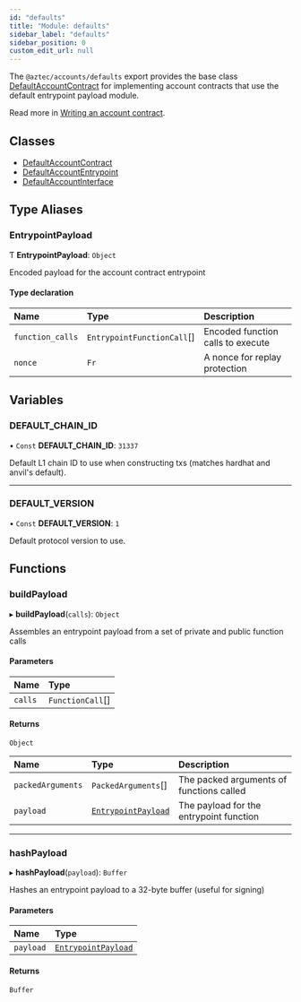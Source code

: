 ```yaml
---
id: "defaults"
title: "Module: defaults"
sidebar_label: "defaults"
sidebar_position: 0
custom_edit_url: null
---
```


The `@aztec/accounts/defaults` export provides the base class [DefaultAccountContract](../classes/defaults.DefaultAccountContract.md) for implementing account contracts that use the default entrypoint payload module.

Read more in [Writing an account contract](https://docs.aztec.network/developers/wallets/writing_an_account_contract).

## Classes

- [DefaultAccountContract](../classes/defaults.DefaultAccountContract.md)
- [DefaultAccountEntrypoint](../classes/defaults.DefaultAccountEntrypoint.md)
- [DefaultAccountInterface](../classes/defaults.DefaultAccountInterface.md)

## Type Aliases

### EntrypointPayload

Ƭ **EntrypointPayload**: `Object`

Encoded payload for the account contract entrypoint

#### Type declaration

| Name | Type | Description |
| :------ | :------ | :------ |
| `function_calls` | `EntrypointFunctionCall`[] | Encoded function calls to execute |
| `nonce` | `Fr` | A nonce for replay protection |

## Variables

### DEFAULT\_CHAIN\_ID

• `Const` **DEFAULT\_CHAIN\_ID**: ``31337``

Default L1 chain ID to use when constructing txs (matches hardhat and anvil's default).

___

### DEFAULT\_VERSION

• `Const` **DEFAULT\_VERSION**: ``1``

Default protocol version to use.

## Functions

### buildPayload

▸ **buildPayload**(`calls`): `Object`

Assembles an entrypoint payload from a set of private and public function calls

#### Parameters

| Name | Type |
| :------ | :------ |
| `calls` | `FunctionCall`[] |

#### Returns

`Object`

| Name | Type | Description |
| :------ | :------ | :------ |
| `packedArguments` | `PackedArguments`[] | The packed arguments of functions called |
| `payload` | [`EntrypointPayload`](defaults.md#entrypointpayload) | The payload for the entrypoint function |

___

### hashPayload

▸ **hashPayload**(`payload`): `Buffer`

Hashes an entrypoint payload to a 32-byte buffer (useful for signing)

#### Parameters

| Name | Type |
| :------ | :------ |
| `payload` | [`EntrypointPayload`](defaults.md#entrypointpayload) |

#### Returns

`Buffer`
